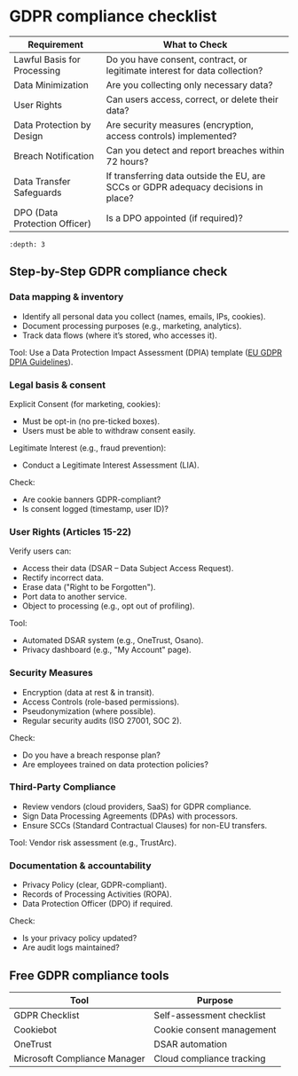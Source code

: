 # GDPR compliance checklist

| Requirement	                   | What to Check                                                                      |
|--------------------------------|------------------------------------------------------------------------------------|
| Lawful Basis for Processing	   | Do you have consent, contract, or legitimate interest for data collection?         |
| Data Minimization	             | Are you collecting only necessary data?                                            |
| User Rights	                   | Can users access, correct, or delete their data?                                   |
| Data Protection by Design	     | Are security measures (encryption, access controls) implemented?                   |
| Breach Notification	           | Can you detect and report breaches within 72 hours?                                |
| Data Transfer Safeguards	      | If transferring data outside the EU, are SCCs or GDPR adequacy decisions in place? |
| DPO (Data Protection Officer)	 | Is a DPO appointed (if required)?                                                  |

```{contents} Table of Contents
:depth: 3
```

## Step-by-Step GDPR compliance check

### Data mapping & inventory

* Identify all personal data you collect (names, emails, IPs, cookies).
* Document processing purposes (e.g., marketing, analytics).
* Track data flows (where it’s stored, who accesses it).

Tool: Use a Data Protection Impact Assessment (DPIA) template ([EU GDPR DPIA Guidelines](https://edpb.europa.eu/DPIA)).

### Legal basis & consent

Explicit Consent (for marketing, cookies):

* Must be opt-in (no pre-ticked boxes).
* Users must be able to withdraw consent easily.

Legitimate Interest (e.g., fraud prevention):

* Conduct a Legitimate Interest Assessment (LIA).

Check:

* Are cookie banners GDPR-compliant?
* Is consent logged (timestamp, user ID)?

### User Rights (Articles 15-22)

Verify users can:

* Access their data (DSAR – Data Subject Access Request).
* Rectify incorrect data.
* Erase data ("Right to be Forgotten").
* Port data to another service.
* Object to processing (e.g., opt out of profiling).

Tool:

* Automated DSAR system (e.g., OneTrust, Osano).
* Privacy dashboard (e.g., "My Account" page).

### Security Measures

* Encryption (data at rest & in transit).
* Access Controls (role-based permissions).
* Pseudonymization (where possible).
* Regular security audits (ISO 27001, SOC 2).

Check:

* Do you have a breach response plan?
* Are employees trained on data protection policies?

### Third-Party Compliance

* Review vendors (cloud providers, SaaS) for GDPR compliance.
* Sign Data Processing Agreements (DPAs) with processors.
* Ensure SCCs (Standard Contractual Clauses) for non-EU transfers.

Tool: Vendor risk assessment (e.g., TrustArc).

### Documentation & accountability

* Privacy Policy (clear, GDPR-compliant).
* Records of Processing Activities (ROPA).
* Data Protection Officer (DPO) if required.

Check:

* Is your privacy policy updated?
* Are audit logs maintained?

## Free GDPR compliance tools

| Tool	                         | Purpose                   |
|-------------------------------|---------------------------|
| GDPR Checklist	               | Self-assessment checklist |
| Cookiebot	                    | Cookie consent management |
| OneTrust	                     | DSAR automation           |
| Microsoft Compliance Manager	 | Cloud compliance tracking |

